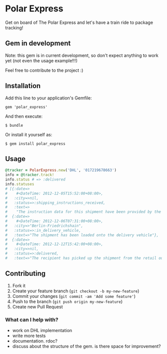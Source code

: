 # Polar Express

Get on board of The Polar Express and let's have a train ride to package tracking!

## Gem in development
Note: this gem is in current development, so don't expect anything to work yet (not even the usage example!!!)

Feel free to contribute to the project :)

## Installation

Add this line to your application's Gemfile:

    gem 'polar_express'

And then execute:

    $ bundle

Or install it yourself as:

    $ gem install polar_express

## Usage

```ruby
@tracker = PolarExpress.new('DHL', '017219678663')
info = @tracker.track!
info.status # => :delivered
info.statuses 
# [{:date=>
#    #<DateTime: 2012-12-05T15:52:00+08:00>,
#   :city=>nil,
#   :status=>:shipping_instructions_received,
#   :text=>
#    "The instruction data for this shipment have been provided by the sender to DHL electronically"},
#  {:date=>
#    #<DateTime: 2012-12-06T07:31:00+08:00>,
#   :city=>"Berlin-Friedrichshain",
#   :status=>:in_delivery_vehicle,
#   :text=>"The shipment has been loaded onto the delivery vehicle"},
#  {:date=>
#    #<DateTime: 2012-12-12T15:42:00+08:00>,
#   :city=>nil,
#   :status=>:delivered,
#   :text=>"The recipient has picked up the shipment from the retail outlet"}]
```

## Contributing

1. Fork it
2. Create your feature branch (`git checkout -b my-new-feature`)
3. Commit your changes (`git commit -am 'Add some feature'`)
4. Push to the branch (`git push origin my-new-feature`)
5. Create new Pull Request


### What can I help with?
- work on DHL implementation
- write more tests
- documentation. rdoc?
- discuss about the structure of the gem. is there space for improvement?
